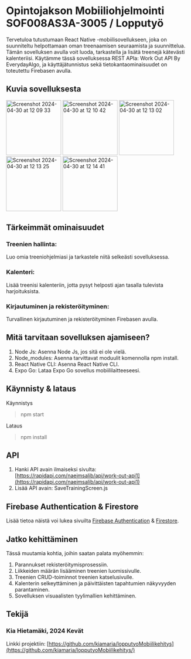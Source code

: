 # Opintojakson Mobiiliohjelmointi SOF008AS3A-3005 / Lopputyö 
Tervetuloa tutustumaan React Native -mobiilisovellukseen, joka on suunniteltu helpottamaan oman treenaamisen seuraamista ja suunnittelua. Tämän sovelluksen avulla voit luoda, tarkastella ja lisätä treenejä kätevästi kalenteriisi. Käytämme tässä sovelluksessa REST APIa: Work Out API By EverydayAlgo, ja käyttäjätunnistus sekä tietokantaominaisuudet on toteutettu Firebasen avulla.
## Kuvia sovelluksesta
<img width="150" alt="Screenshot 2024-04-30 at 12 09 33" src="https://github.com/kiamaria/lopputyoMobiilikehitys/assets/123375780/350bb3af-4436-4df8-b063-cf0e7918aef1">
<img width="150" alt="Screenshot 2024-04-30 at 12 10 42" src="https://github.com/kiamaria/lopputyoMobiilikehitys/assets/123375780/cf6d8ae3-6133-4e04-895f-89974e7c25f9">
<img width="150" alt="Screenshot 2024-04-30 at 12 13 02" src="https://github.com/kiamaria/lopputyoMobiilikehitys/assets/123375780/bb0d6632-598a-4c85-b8ea-12c4c5fd6d6a">
<img width="150" alt="Screenshot 2024-04-30 at 12 13 25" src="https://github.com/kiamaria/lopputyoMobiilikehitys/assets/123375780/779baccf-250d-45c0-8df4-44a623652fb0">
<img width="150" alt="Screenshot 2024-04-30 at 12 14 41" src="https://github.com/kiamaria/lopputyoMobiilikehitys/assets/123375780/aceebfb7-652b-4336-bd74-52c0dfd0658f">

## Tärkeimmät ominaisuudet
### Treenien hallinta: 
Luo omia treeniohjelmiasi ja tarkastele niitä selkeästi sovelluksessa.
### Kalenteri: 
Lisää treenisi kalenteriin, jotta pysyt helposti ajan tasalla tulevista harjoituksista.
### Kirjautuminen ja rekisteröityminen: 
Turvallinen kirjautuminen ja rekisteröityminen Firebasen avulla.

## Mitä tarvitaan sovelluksen ajamiseen?
1. Node Js: Asenna Node Js, jos sitä ei ole vielä.
2. Node_modules: Asenna tarvittavat moduulit komennolla npm install.
3. React Native CLI: Asenna React Native CLI.
4. Expo Go: Lataa Expo Go sovellus mobiililaitteeseesi.

## Käynnisty & lataus
Käynnistys
> npm start

Lataus
> npm install

## API 
1. Hanki API avain ilmaiseksi sivulta: [https://rapidapi.com/naeimsalib/api/work-out-api1](https://rapidapi.com/naeimsalib/api/work-out-api1)
2. Lisää API avain: SaveTrainingScreen.js
   
## Firebase Authentication & Firestore 
Lisää tietoa näistä voi lukea sivuilta [Firebase Authentication](https://firebase.google.com/docs/auth) & [Firestore](https://firebase.google.com/docs/firestore).

## Jatko kehittäminen
Tässä muutamia kohtia, joihin saatan palata myöhemmin:

1. Parannukset rekisteröitymisprosessiin.
2. Liikkeiden määrän lisääminen treenien luomissivulle.
3. Treenien CRUD-toiminnot treenien katselusivulle.
4. Kalenterin selkeyttäminen ja päivittäisten tapahtumien näkyvyyden parantaminen.
5. Sovelluksen visuaalisten tyylimallien kehittäminen.

## Tekijä
### Kia Hietamäki, 2024 Kevät

Linkki projektiin: [https://github.com/kiamaria/lopputyoMobiilikehitys](https://github.com/kiamaria/lopputyoMobiilikehitys/)

